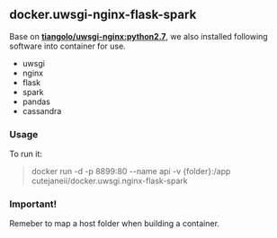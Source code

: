 ## docker.uwsgi-nginx-flask-spark ##

Base on  **[tiangolo/uwsgi-nginx:python2.7](https://github.com/tiangolo/uwsgi-nginx-docker)**, we also installed following software into container for use.

- uwsgi
- nginx
- flask
- spark
- pandas
- cassandra

### Usage ###

To run it:

> docker run -d -p 8899:80 --name api -v {folder}:/app cutejaneii/docker.uwsgi.nginx-flask-spark

### Important! ###

Remeber to map a host folder when building a container. 
